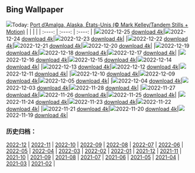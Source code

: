 ## Bing Wallpaper
![](https://global.bing.com/th?id=OHR.AmalgaTree_FR-CA9334629575_UHD.jpg&w=1000)Today: [Port d’Amalga, Alaska, États-Unis (© Mark Kelley/Tandem Stills + Motion)](https://global.bing.com/th?id=OHR.AmalgaTree_FR-CA9334629575_UHD.jpg)
|      |      |      |
| :----: | :----: | :----: |
|![](https://global.bing.com/th?id=OHR.AmalgaTree_FR-CA9334629575_UHD.jpg&pid=hp&w=384&h=216&rs=1&c=4)2022-12-25 [download 4k](https://global.bing.com/th?id=OHR.AmalgaTree_FR-CA9334629575_UHD.jpg)|![](https://global.bing.com/th?id=OHR.GentooGrievances_FR-CA9383210910_UHD.jpg&pid=hp&w=384&h=216&rs=1&c=4)2022-12-24 [download 4k](https://global.bing.com/th?id=OHR.GentooGrievances_FR-CA9383210910_UHD.jpg)|![](https://global.bing.com/th?id=OHR.TreeGaleriesLafayette_FR-CA9283663629_UHD.jpg&pid=hp&w=384&h=216&rs=1&c=4)2022-12-23 [download 4k](https://global.bing.com/th?id=OHR.TreeGaleriesLafayette_FR-CA9283663629_UHD.jpg)|
|![](https://global.bing.com/th?id=OHR.SolarHalo_FR-CA9232827321_UHD.jpg&pid=hp&w=384&h=216&rs=1&c=4)2022-12-22 [download 4k](https://global.bing.com/th?id=OHR.SolarHalo_FR-CA9232827321_UHD.jpg)|![](https://global.bing.com/th?id=OHR.PalaceBelvedere_FR-CA9162222925_UHD.jpg&pid=hp&w=384&h=216&rs=1&c=4)2022-12-21 [download 4k](https://global.bing.com/th?id=OHR.PalaceBelvedere_FR-CA9162222925_UHD.jpg)|![](https://global.bing.com/th?id=OHR.WinterberryBush_FR-CA9110569957_UHD.jpg&pid=hp&w=384&h=216&rs=1&c=4)2022-12-20 [download 4k](https://global.bing.com/th?id=OHR.WinterberryBush_FR-CA9110569957_UHD.jpg)|
|![](https://global.bing.com/th?id=OHR.SouthBeach_FR-CA9046426342_UHD.jpg&pid=hp&w=384&h=216&rs=1&c=4)2022-12-19 [download 4k](https://global.bing.com/th?id=OHR.SouthBeach_FR-CA9046426342_UHD.jpg)|![](https://global.bing.com/th?id=OHR.GlacierGoats_FR-CA4346498421_UHD.jpg&pid=hp&w=384&h=216&rs=1&c=4)2022-12-18 [download 4k](https://global.bing.com/th?id=OHR.GlacierGoats_FR-CA4346498421_UHD.jpg)|![](https://global.bing.com/th?id=OHR.AtlantaLights_FR-CA8902467447_UHD.jpg&pid=hp&w=384&h=216&rs=1&c=4)2022-12-17 [download 4k](https://global.bing.com/th?id=OHR.AtlantaLights_FR-CA8902467447_UHD.jpg)|
|![](https://global.bing.com/th?id=OHR.Borovets_FR-CA8952034838_UHD.jpg&pid=hp&w=384&h=216&rs=1&c=4)2022-12-16 [download 4k](https://global.bing.com/th?id=OHR.Borovets_FR-CA8952034838_UHD.jpg)|![](https://global.bing.com/th?id=OHR.ButchartDisplay_FR-CA8386590883_UHD.jpg&pid=hp&w=384&h=216&rs=1&c=4)2022-12-15 [download 4k](https://global.bing.com/th?id=OHR.ButchartDisplay_FR-CA8386590883_UHD.jpg)|![](https://global.bing.com/th?id=OHR.InstagramHallstatt_FR-CA8988785255_UHD.jpg&pid=hp&w=384&h=216&rs=1&c=4)2022-12-14 [download 4k](https://global.bing.com/th?id=OHR.InstagramHallstatt_FR-CA8988785255_UHD.jpg)|
|![](https://global.bing.com/th?id=OHR.PoinsettiaDay_FR-CA7961049956_UHD.jpg&pid=hp&w=384&h=216&rs=1&c=4)2022-12-13 [download 4k](https://global.bing.com/th?id=OHR.PoinsettiaDay_FR-CA7961049956_UHD.jpg)|![](https://global.bing.com/th?id=OHR.WinterMail_FR-CA7757938098_UHD.jpg&pid=hp&w=384&h=216&rs=1&c=4)2022-12-12 [download 4k](https://global.bing.com/th?id=OHR.WinterMail_FR-CA7757938098_UHD.jpg)|![](https://global.bing.com/th?id=OHR.SaltDesert_FR-CA7874818642_UHD.jpg&pid=hp&w=384&h=216&rs=1&c=4)2022-12-11 [download 4k](https://global.bing.com/th?id=OHR.SaltDesert_FR-CA7874818642_UHD.jpg)|
|![](https://global.bing.com/th?id=OHR.NorwayMuskox_FR-CA7842752958_UHD.jpg&pid=hp&w=384&h=216&rs=1&c=4)2022-12-10 [download 4k](https://global.bing.com/th?id=OHR.NorwayMuskox_FR-CA7842752958_UHD.jpg)|![](https://global.bing.com/th?id=OHR.FlorenceAerial_FR-CA7584647036_UHD.jpg&pid=hp&w=384&h=216&rs=1&c=4)2022-12-09 [download 4k](https://global.bing.com/th?id=OHR.FlorenceAerial_FR-CA7584647036_UHD.jpg)|![](https://global.bing.com/th?id=OHR.KilimanjaroElephants_FR-CA7423056418_UHD.jpg&pid=hp&w=384&h=216&rs=1&c=4)2022-12-05 [download 4k](https://global.bing.com/th?id=OHR.KilimanjaroElephants_FR-CA7423056418_UHD.jpg)|
|![](https://global.bing.com/th?id=OHR.MiamiDT_FR-CA7364298454_UHD.jpg&pid=hp&w=384&h=216&rs=1&c=4)2022-12-04 [download 4k](https://global.bing.com/th?id=OHR.MiamiDT_FR-CA7364298454_UHD.jpg)|![](https://global.bing.com/th?id=OHR.BraidedRiverDelta_FR-CA7282957439_UHD.jpg&pid=hp&w=384&h=216&rs=1&c=4)2022-12-03 [download 4k](https://global.bing.com/th?id=OHR.BraidedRiverDelta_FR-CA7282957439_UHD.jpg)|![](https://global.bing.com/th?id=OHR.Cecropia_FR-CA6363283449_UHD.jpg&pid=hp&w=384&h=216&rs=1&c=4)2022-11-28 [download 4k](https://global.bing.com/th?id=OHR.Cecropia_FR-CA6363283449_UHD.jpg)|
|![](https://global.bing.com/th?id=OHR.CavalcadeNathans_FR-CA7586902095_UHD.jpg&pid=hp&w=384&h=216&rs=1&c=4)2022-11-27 [download 4k](https://global.bing.com/th?id=OHR.CavalcadeNathans_FR-CA7586902095_UHD.jpg)|![](https://global.bing.com/th?id=OHR.OcalaNF_FR-CA3783644305_UHD.jpg&pid=hp&w=384&h=216&rs=1&c=4)2022-11-26 [download 4k](https://global.bing.com/th?id=OHR.OcalaNF_FR-CA3783644305_UHD.jpg)|![](https://global.bing.com/th?id=OHR.PreveliGorge_FR-CA2683385955_UHD.jpg&pid=hp&w=384&h=216&rs=1&c=4)2022-11-25 [download 4k](https://global.bing.com/th?id=OHR.PreveliGorge_FR-CA2683385955_UHD.jpg)|
|![](https://global.bing.com/th?id=OHR.HelianthusAnnuus_FR-CA2914361934_UHD.jpg&pid=hp&w=384&h=216&rs=1&c=4)2022-11-24 [download 4k](https://global.bing.com/th?id=OHR.HelianthusAnnuus_FR-CA2914361934_UHD.jpg)|![](https://global.bing.com/th?id=OHR.Waterleidingduinen_FR-CA5619739294_UHD.jpg&pid=hp&w=384&h=216&rs=1&c=4)2022-11-23 [download 4k](https://global.bing.com/th?id=OHR.Waterleidingduinen_FR-CA5619739294_UHD.jpg)|![](https://global.bing.com/th?id=OHR.FIFA2022_FR-CA2819429914_UHD.jpg&pid=hp&w=384&h=216&rs=1&c=4)2022-11-22 [download 4k](https://global.bing.com/th?id=OHR.FIFA2022_FR-CA2819429914_UHD.jpg)|
|![](https://global.bing.com/th?id=OHR.LandartPainting_FR-CA5376849908_UHD.jpg&pid=hp&w=384&h=216&rs=1&c=4)2022-11-21 [download 4k](https://global.bing.com/th?id=OHR.LandartPainting_FR-CA5376849908_UHD.jpg)|![](https://global.bing.com/th?id=OHR.ZNPVR_FR-CA1697257096_UHD.jpg&pid=hp&w=384&h=216&rs=1&c=4)2022-11-20 [download 4k](https://global.bing.com/th?id=OHR.ZNPVR_FR-CA1697257096_UHD.jpg)|![](https://global.bing.com/th?id=OHR.IslamicArt_FR-CA5207661974_UHD.jpg&pid=hp&w=384&h=216&rs=1&c=4)2022-11-19 [download 4k](https://global.bing.com/th?id=OHR.IslamicArt_FR-CA5207661974_UHD.jpg)|

### 历史归档：
[2022-12](https://github.com/niumoo/bing-wallpaper/tree/main/picture/2022-12/) | [2022-11](https://github.com/niumoo/bing-wallpaper/tree/main/picture/2022-11/) | [2022-10](https://github.com/niumoo/bing-wallpaper/tree/main/picture/2022-10/) | [2022-09](https://github.com/niumoo/bing-wallpaper/tree/main/picture/2022-09/) | [2022-08](https://github.com/niumoo/bing-wallpaper/tree/main/picture/2022-08/) | [2022-07](https://github.com/niumoo/bing-wallpaper/tree/main/picture/2022-07/) | [2022-06](https://github.com/niumoo/bing-wallpaper/tree/main/picture/2022-06/) | [2022-05](https://github.com/niumoo/bing-wallpaper/tree/main/picture/2022-05/) | 
[2022-04](https://github.com/niumoo/bing-wallpaper/tree/main/picture/2022-04/) | [2022-03](https://github.com/niumoo/bing-wallpaper/tree/main/picture/2022-03/) | [2022-02](https://github.com/niumoo/bing-wallpaper/tree/main/picture/2022-02/) | [2022-01](https://github.com/niumoo/bing-wallpaper/tree/main/picture/2022-01/) | [2021-12](https://github.com/niumoo/bing-wallpaper/tree/main/picture/2021-12/) | [2021-11](https://github.com/niumoo/bing-wallpaper/tree/main/picture/2021-11/) | [2021-10](https://github.com/niumoo/bing-wallpaper/tree/main/picture/2021-10/) | [2021-09](https://github.com/niumoo/bing-wallpaper/tree/main/picture/2021-09/) | 
[2021-08](https://github.com/niumoo/bing-wallpaper/tree/main/picture/2021-08/) | [2021-07](https://github.com/niumoo/bing-wallpaper/tree/main/picture/2021-07/) | [2021-06](https://github.com/niumoo/bing-wallpaper/tree/main/picture/2021-06/) | [2021-05](https://github.com/niumoo/bing-wallpaper/tree/main/picture/2021-05/) | [2021-04](https://github.com/niumoo/bing-wallpaper/tree/main/picture/2021-04/) | [2021-03](https://github.com/niumoo/bing-wallpaper/tree/main/picture/2021-03/) | [2021-02](https://github.com/niumoo/bing-wallpaper/tree/main/picture/2021-02/) | 